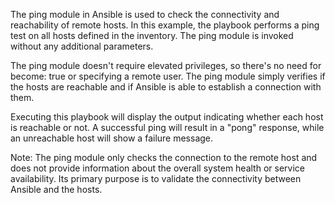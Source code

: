 The ping module in Ansible is used to check the connectivity and reachability of remote hosts.
In this example, the playbook performs a ping test on all hosts defined in the inventory. The ping module is invoked without any additional parameters.

The ping module doesn't require elevated privileges, so there's no need for become: true or specifying a remote user. The ping module simply verifies if the hosts are reachable and if Ansible is able to establish a connection with them.

Executing this playbook will display the output indicating whether each host is reachable or not. A successful ping will result in a "pong" response, while an unreachable host will show a failure message.

Note: The ping module only checks the connection to the remote host and does not provide information about the overall system health or service availability. Its primary purpose is to validate the connectivity between Ansible and the hosts.
